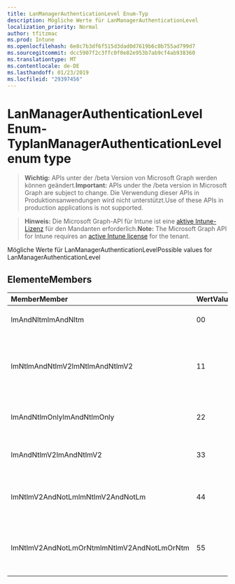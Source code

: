 ```yaml
---
title: LanManagerAuthenticationLevel Enum-Typ
description: Mögliche Werte für LanManagerAuthenticationLevel
localization_priority: Normal
author: tfitzmac
ms.prod: Intune
ms.openlocfilehash: 6e8c7b3df6f515d3dad0d7619b6c0b755ad799d7
ms.sourcegitcommit: dcc5907f2c3ffc0f0e82e953b7ab9cf4ab938360
ms.translationtype: MT
ms.contentlocale: de-DE
ms.lasthandoff: 01/23/2019
ms.locfileid: "29397456"
---
```

# <a name="lanmanagerauthenticationlevel-enum-type"></a><span data-ttu-id="45a50-103">LanManagerAuthenticationLevel Enum-Typ</span><span class="sxs-lookup"><span data-stu-id="45a50-103">lanManagerAuthenticationLevel enum type</span></span>

> <span data-ttu-id="45a50-104">**Wichtig:** APIs unter der /beta Version von Microsoft Graph werden können geändert.</span><span class="sxs-lookup"><span data-stu-id="45a50-104">**Important:** APIs under the /beta version in Microsoft Graph are subject to change.</span></span> <span data-ttu-id="45a50-105">Die Verwendung dieser APIs in Produktionsanwendungen wird nicht unterstützt.</span><span class="sxs-lookup"><span data-stu-id="45a50-105">Use of these APIs in production applications is not supported.</span></span>

> <span data-ttu-id="45a50-106">**Hinweis:** Die Microsoft Graph-API für Intune ist eine [aktive Intune-Lizenz](https://go.microsoft.com/fwlink/?linkid=839381) für den Mandanten erforderlich.</span><span class="sxs-lookup"><span data-stu-id="45a50-106">**Note:** The Microsoft Graph API for Intune requires an [active Intune license](https://go.microsoft.com/fwlink/?linkid=839381) for the tenant.</span></span>

<span data-ttu-id="45a50-107">Mögliche Werte für LanManagerAuthenticationLevel</span><span class="sxs-lookup"><span data-stu-id="45a50-107">Possible values for LanManagerAuthenticationLevel</span></span>

## <a name="members"></a><span data-ttu-id="45a50-108">Elemente</span><span class="sxs-lookup"><span data-stu-id="45a50-108">Members</span></span>
|<span data-ttu-id="45a50-109">Member</span><span class="sxs-lookup"><span data-stu-id="45a50-109">Member</span></span>|<span data-ttu-id="45a50-110">Wert</span><span class="sxs-lookup"><span data-stu-id="45a50-110">Value</span></span>|<span data-ttu-id="45a50-111">Beschreibung</span><span class="sxs-lookup"><span data-stu-id="45a50-111">Description</span></span>|
|:---|:---|:---|
|<span data-ttu-id="45a50-112">lmAndNltm</span><span class="sxs-lookup"><span data-stu-id="45a50-112">lmAndNltm</span></span>|<span data-ttu-id="45a50-113">0</span><span class="sxs-lookup"><span data-stu-id="45a50-113">0</span></span>|<span data-ttu-id="45a50-114">LM & NTLM-Antworten senden</span><span class="sxs-lookup"><span data-stu-id="45a50-114">Send LM & NTLM responses</span></span>|
|<span data-ttu-id="45a50-115">lmNtlmAndNtlmV2</span><span class="sxs-lookup"><span data-stu-id="45a50-115">lmNtlmAndNtlmV2</span></span>|<span data-ttu-id="45a50-116">1</span><span class="sxs-lookup"><span data-stu-id="45a50-116">1</span></span>|<span data-ttu-id="45a50-117">Senden Sie LM & NTLM-Verwendung NTLMv2 sitzungssicherheit, wenn ausgehandelt</span><span class="sxs-lookup"><span data-stu-id="45a50-117">Send LM & NTLM-use NTLMv2 session security if negotiated</span></span>|
|<span data-ttu-id="45a50-118">lmAndNtlmOnly</span><span class="sxs-lookup"><span data-stu-id="45a50-118">lmAndNtlmOnly</span></span>|<span data-ttu-id="45a50-119">2</span><span class="sxs-lookup"><span data-stu-id="45a50-119">2</span></span>|<span data-ttu-id="45a50-120">LM & nur NTLM-Antworten senden</span><span class="sxs-lookup"><span data-stu-id="45a50-120">Send LM & NTLM responses only</span></span>|
|<span data-ttu-id="45a50-121">lmAndNtlmV2</span><span class="sxs-lookup"><span data-stu-id="45a50-121">lmAndNtlmV2</span></span>|<span data-ttu-id="45a50-122">3</span><span class="sxs-lookup"><span data-stu-id="45a50-122">3</span></span>|<span data-ttu-id="45a50-123">LM & nur NTLMv2-Antworten senden</span><span class="sxs-lookup"><span data-stu-id="45a50-123">Send LM & NTLMv2 responses only</span></span>|
|<span data-ttu-id="45a50-124">lmNtlmV2AndNotLm</span><span class="sxs-lookup"><span data-stu-id="45a50-124">lmNtlmV2AndNotLm</span></span>|<span data-ttu-id="45a50-125">4</span><span class="sxs-lookup"><span data-stu-id="45a50-125">4</span></span>|<span data-ttu-id="45a50-126">Senden Sie LM & nur die NTLMv2-Antworten.</span><span class="sxs-lookup"><span data-stu-id="45a50-126">Send LM & NTLMv2 responses only.</span></span> <span data-ttu-id="45a50-127">LM verweigern</span><span class="sxs-lookup"><span data-stu-id="45a50-127">Refuse LM</span></span>|
|<span data-ttu-id="45a50-128">lmNtlmV2AndNotLmOrNtm</span><span class="sxs-lookup"><span data-stu-id="45a50-128">lmNtlmV2AndNotLmOrNtm</span></span>|<span data-ttu-id="45a50-129">5</span><span class="sxs-lookup"><span data-stu-id="45a50-129">5</span></span>|<span data-ttu-id="45a50-130">Senden Sie LM & nur die NTLMv2-Antworten.</span><span class="sxs-lookup"><span data-stu-id="45a50-130">Send LM & NTLMv2 responses only.</span></span> <span data-ttu-id="45a50-131">LM & NTLM verweigern</span><span class="sxs-lookup"><span data-stu-id="45a50-131">Refuse LM & NTLM</span></span>|




